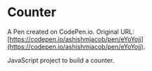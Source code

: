 # Counter

A Pen created on CodePen.io. Original URL: [https://codepen.io/ashishmjacob/pen/eYoYojj](https://codepen.io/ashishmjacob/pen/eYoYojj).

JavaScript project to build a counter. 